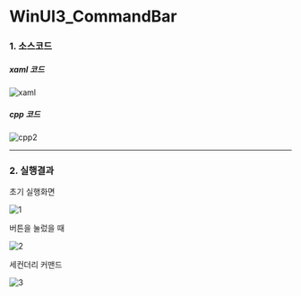 # WinUI3_CommandBar


### 1. 소스코드

##### xaml 코드
![xaml](https://user-images.githubusercontent.com/86341272/206838006-82d28df5-0b4e-4524-82e2-bf870aeb5ffe.PNG)

##### cpp 코드
![cpp2](https://user-images.githubusercontent.com/86341272/206838005-6fb07c6f-1d47-4bd2-a012-7cba4da3f509.PNG)

---

### 2. 실행결과

초기 실행화면

![1](https://user-images.githubusercontent.com/86341272/206838000-38e629f2-2c8f-4197-aa3e-7c225bb23e75.PNG)

버튼을 눌렀을 때

![2](https://user-images.githubusercontent.com/86341272/206838002-0c791b5d-d012-4ff7-af24-d14a1e6ae23f.PNG)

세컨더리 커맨드

![3](https://user-images.githubusercontent.com/86341272/206838003-6077ccc8-2e75-44c7-b605-c5ab31314a9f.PNG)
